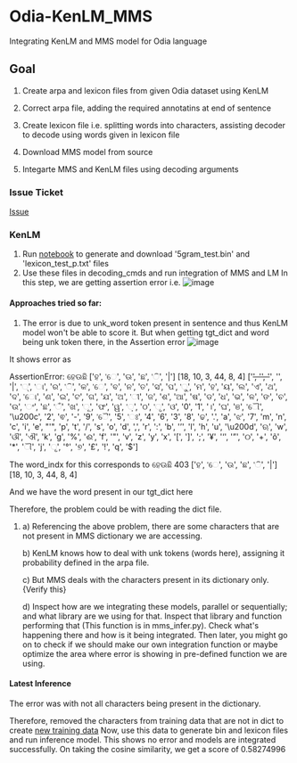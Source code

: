 # Odia-KenLM_MMS
Integrating KenLM and MMS model for Odia language

## Goal
1. Create arpa and lexicon files from given Odia dataset using KenLM
2. Correct arpa file, adding the required annotatins at end of sentence
3. Create lexicon file i.e. splitting words into characters, assisting decoder to decode using words given in lexicon file

4. Download MMS model from source
5. Integarte MMS and KenLM files using decoding arguments

### Issue Ticket
[Issue](https://github.com/Samagra-Development/ai-tools/issues/211)

### KenLM
1. Run [notebook](https://github.com/Jiya126/Odia-KenLM_MMS/blob/Jiya126-patch-1/Copy_of_KenLM_.ipynb) to generate and download '5gram_test.bin' and 'lexicon_test_p.txt' files
2. Use these files in decoding_cmds and run integration of MMS and LM
In this step, we are getting assertion error i.e.
![image](https://github.com/Jiya126/Odia-KenLM_MMS/assets/90051748/d0a7477f-5077-4d33-88bf-9b1b32bf10c3)

#### Approaches tried so far:
1. The error is due to unk_word token present in sentence and thus KenLM model won't be able to score it.
But when getting tgt_dict and word being unk token there, in the Assertion error
![image](https://github.com/Jiya126/Odia-KenLM_MMS/assets/90051748/612d8488-355d-46f0-806f-c90c24146799)


It shows error as 

AssertionError: ହେଊଛି ['ହ', 'େ', 'ଊ', 'ଛ', 'ି', '|'] [18, 10, 3, 44, 8, 4] ['<s>', '<pad>', '</s>', '<unk>', '|', '୍', 'ା', 'ର', 'ି', 'କ', 'େ', 'ବ', 'ନ', 'ତ', 'ସ', 'ପ', 'ୁ', 'ମ', 'ହ', 'ୟ', 'ଲ', 'ଏ', 'ଥ', 'ଦ', 'ୋ', 'ଣ', 'ଇ', 'ଟ', 'ଗ', 'ଯ', 'ଅ', 'ୀ', 'ଜ', 'ଶ', 'ଆ', 'ଷ', 'ଡ', 'ଧ', 'ଭ', 'ଳ', 'ଙ', 'ଚ', 'ଉ', 'ଂ', 'ଛ', 'ଁ', 'ଖ', 'ୂ', 'ଫ', 'ୱ', '଼', 'ଠ', 'ୃ', 'ଓ', '0', '1', '।', 'ଘ', 'ଞ', 'ୌ', '\u200c', '2', 'ଵ', '-', '9', 'ୈ', '5', 'ଃ', '4', '6', '3', '8', 'ଢ', '.', 'a', 'ଝ', '7', 'm', 'n', 'c', 'i', 'e', "'", 'p', 't', '/', 's', 'o', 'd', ',', 'r', ':', 'b', '’', 'l', 'h', 'u', '\u200d', 'ଋ', 'w', 'ଔ', 'ଐ', 'k', 'g', '%', 'ଈ', 'f', '"', 'v', 'z', 'y', 'x', '[', ']', ';', '¥', '‘', '”', '୦', '+', 'õ', '*', 'ୗ', 'j', 'ୄ', '°', '୭', '£', '!', 'q', '$']

The word_indx for this corresponds to  ହେଊଛି 403 ['ହ', 'େ', 'ଊ', 'ଛ', 'ି', '|'] [18, 10, 3, 44, 8, 4]

And we have the word present in our tgt_dict here 

Therefore, the problem could be with reading the dict file.

1. a) Referencing the above problem, there are some characters that are not present in MMS dictionary we are accessing.

   b) KenLM knows how to deal with unk tokens (words here), assigning it probability defined in the arpa file.
   
   c) But MMS deals with the characters present in its dictionary only. {Verify this}

   d) Inspect how are we integrating these models, parallel or sequentially; and what library are we using for that. Inspect that library and function performing that (This function is in mms_infer.py). Check what's happening there and how is it being integrated. Then later, you might go on to check if we should make our own integration function or maybe optimize the area where error is showing in pre-defined function we are using.




#### Latest Inference
The error was with not all characters being present in the dictionary.

Therefore, removed the characters from training data that are not in dict to create [new training data](https://github.com/Jiya126/Odia-KenLM_MMS/blob/Jiya126-patch-1/kenLM%20files/new_lm_train.txt) 
Now, use this data to generate bin and lexicon files and run inference model. This shows no error and models are integrated successfully.
On taking the cosine similarity, we get a score of 0.58274996
